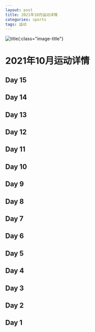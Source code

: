 ```yaml
---
layout: post
title: 2021年10月运动详情
categories: sports 
tags: 运动
---
```


![title](https://image.sideproject.cn/titlex/titlex_055.jpg){:class="image-title"}

2021年10月运动详情
=================

## Day 15 ##

## Day 14 ##

## Day 13 ##

## Day 12 ##

## Day 11 ##

## Day 10 ##

## Day 9 ##

## Day 8 ##

## Day 7 ##

## Day 6 ##

## Day 5 ##

## Day 4 ##

## Day 3 ##

## Day 2 ##

## Day 1 ##
